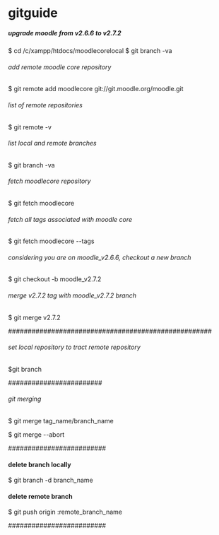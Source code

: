 gitguide
========

##### upgrade moodle from v2.6.6 to v2.7.2 ######

$ cd /c/xampp/htdocs/moodlecorelocal
$ git branch -va 

###### add remote moodle core repository #######
$ git remote add moodlecore git://git.moodle.org/moodle.git

###### list of remote repositories ######
$ git remote -v

###### list local and remote branches ######
$ git branch -va

###### fetch moodlecore repository ######
$ git fetch moodlecore

###### fetch all tags associated with moodle core ######
$ git fetch moodlecore --tags

###### considering you are on moodle_v2.6.6, checkout a new branch ######
$ git checkout -b moodle_v2.7.2

###### merge v2.7.2 tag with moodle_v2.7.2 branch ######
$ git merge v2.7.2

#################################################### 

###### set local repository to tract remote repository ######

$git branch 

########################

###### git merging #####

$ git merge tag_name/branch_name

$ git merge --abort

#########################


#### delete branch locally #####
$ git branch -d branch_name

#### delete remote branch ######
$ git push origin :remote_branch_name

######################### 

